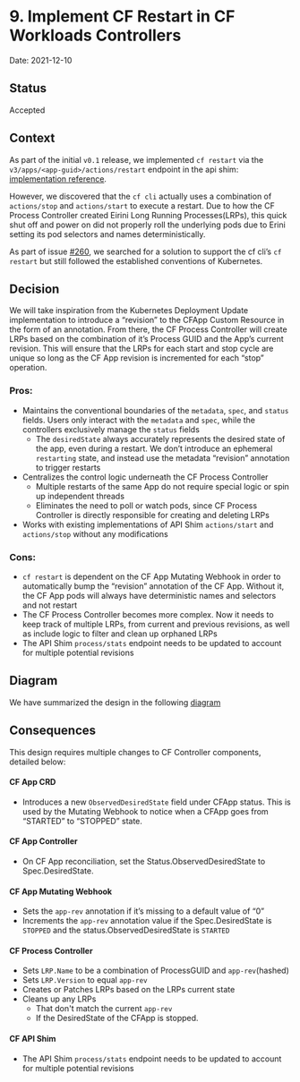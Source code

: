 # 9. Implement CF Restart in CF Workloads Controllers

Date: 2021-12-10

## Status

Accepted

## Context

As part of the initial `v0.1` release, we implemented `cf restart` via the `v3/apps/<app-guid>/actions/restart` endpoint in the api shim: [implementation reference](https://github.com/cloudfoundry/cf-k8s-controllers/blob/8154b97397a8f46bd4c6150b22ea8cf34654a426/api/apis/app_handler.go#L613-L694). 

However, we discovered that the `cf cli` actually uses a combination of `actions/stop` and `actions/start` to execute a restart. Due to how the CF Process Controller created Eirini Long Running Processes(LRPs), this quick shut off and power on did not properly roll the underlying pods due to Erini setting its pod selectors and names deterministically.

As part of issue [#260](https://github.com/cloudfoundry/cf-k8s-controllers/issues/260), we searched for a solution to support the cf cli’s `cf restart` but still followed the established conventions of Kubernetes.

## Decision

We will take inspiration from the Kubernetes Deployment Update implementation to introduce a “revision” to the CFApp Custom Resource in the form of an annotation. From there, the CF Process Controller will create LRPs based on the combination of it’s Process GUID and the App’s current revision. This will ensure that the LRPs for each start and stop cycle are unique so long as the CF App revision is incremented for each “stop” operation.

### Pros:
- Maintains the conventional boundaries of the `metadata`, `spec`, and `status` fields. Users only interact with the `metadata` and `spec`, while the controllers exclusively manage the `status` fields
  - The `desiredState` always accurately represents the desired state of the app, even during a restart. We don’t introduce an ephemeral `restarting` state, and instead use the metadata “revision” annotation to trigger restarts
- Centralizes the control logic underneath the CF Process Controller
  - Multiple restarts of the same App do not require special logic or spin up independent threads
  - Eliminates the need to poll or watch pods, since CF Process Controller is directly responsible for creating and deleting LRPs
- Works with existing implementations of API Shim `actions/start` and `actions/stop` without any modifications

### Cons:
- `cf restart` is dependent on the CF App Mutating Webhook in order to automatically bump the “revision” annotation of the CF App. Without it, the CF App pods will always have deterministic names and selectors and not restart
- The CF Process Controller becomes more complex. Now it needs to keep track of multiple LRPs, from current and previous revisions, as well as include logic to filter and clean up orphaned LRPs
- The API Shim `process/stats` endpoint needs to be updated to account for multiple potential revisions

## Diagram
We have summarized the design in the following [diagram](https://miro.com/app/board/o9J_lFiI8CU=/?moveToWidget=3458764514898457927&cot=14)


## Consequences
This design requires multiple changes to CF Controller components, detailed below:

#### CF App CRD
- Introduces a new `ObservedDesiredState` field under CFApp status. This is used by the Mutating Webhook to notice when a CFApp goes from “STARTED” to “STOPPED” state.

#### CF App Controller
- On CF App reconciliation, set the Status.ObservedDesiredState to Spec.DesiredState.

#### CF App Mutating Webhook
- Sets the `app-rev` annotation if it’s missing to a default value of “0”
- Increments the `app-rev` annotation value if the Spec.DesiredState is `STOPPED` and the status.ObservedDesiredState is `STARTED`

#### CF Process Controller
- Sets `LRP.Name` to be a combination of ProcessGUID and `app-rev`(hashed)
- Sets `LRP.Version` to equal `app-rev`
- Creates or Patches LRPs based on the LRPs current state
- Cleans up any LRPs
  - That don't match the current `app-rev`
  - If the DesiredState of the CFApp is stopped.

#### CF API Shim
- The API Shim `process/stats` endpoint needs to be updated to account for multiple potential revisions





